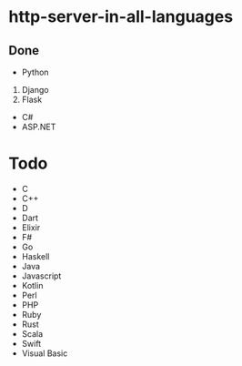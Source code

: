# http-server-in-all-languages



## Done

- Python
1. Django
2. Flask
- C#
- ASP.NET



# Todo

- C
- C++
- D
- Dart
- Elixir
- F#
- Go
- Haskell
- Java
- Javascript
- Kotlin
- Perl
- PHP
- Ruby
- Rust
- Scala
- Swift
- Visual Basic
